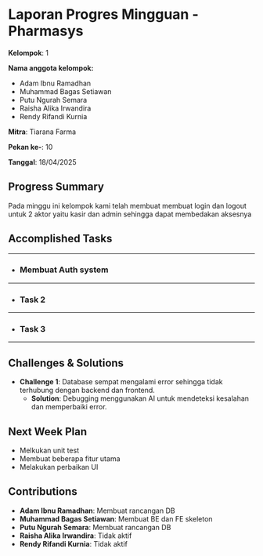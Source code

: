 # Laporan Progres Mingguan - Pharmasys

**Kelompok**: 1

**Nama anggota kelompok:**
- Adam Ibnu Ramadhan
- Muhammad Bagas Setiawan
- Putu Ngurah Semara
- Raisha Alika Irwandira 
- Rendy Rifandi Kurnia

**Mitra**: Tiarana Farma

**Pekan ke-**: 10

**Tanggal**: 18/04/2025

## Progress Summary
Pada minggu ini kelompok kami telah membuat membuat login dan logout untuk 2 aktor yaitu kasir dan admin sehingga dapat membedakan aksesnya

## Accomplished Tasks

---

- ### Membuat Auth system


---

- ### Task 2
---

- ### Task 3

---
  
## Challenges & Solutions
- **Challenge 1**: Database sempat mengalami error sehingga tidak terhubung dengan backend dan frontend.
  - **Solution**: Debugging menggunakan AI untuk mendeteksi kesalahan dan memperbaiki error.

## Next Week Plan
- Melkukan unit test
- Membuat beberapa fitur utama
- Melakukan perbaikan UI

## Contributions
- **Adam Ibnu Ramadhan**: Membuat rancangan DB
- **Muhammad Bagas Setiawan**: Membuat BE dan FE skeleton
- **Putu Ngurah Semara**: Membuat rancangan DB
- **Raisha Alika Irwandira**: Tidak aktif 
- **Rendy Rifandi Kurnia**: Tidak aktif
